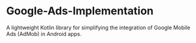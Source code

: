 # Google-Ads-Implementation
A lightweight Kotlin library for simplifying the integration of Google Mobile Ads (AdMob) in Android apps.
